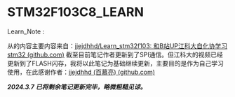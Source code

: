 # STM32F103C8_LEARN

Learn_Note : 

从的内容主要内容来自：[jjejdhhd/Learn_stm32f103: 和B站UP江科大自化协学习stm32 (github.com)](https://github.com/jjejdhhd/Learn_stm32f103)
截至目前笔记作者更新到了SPI通信。但江科大的视频已经更新到了FLASH闪存，我将以此笔记为基础继续更新，主要目的是作为自己学习使用，在此感谢作者：[jjejdhhd (百慕亮) (github.com)](https://github.com/jjejdhhd)

***2024.3.7 已将剩余笔记更新完毕，略微粗糙见谅。***
